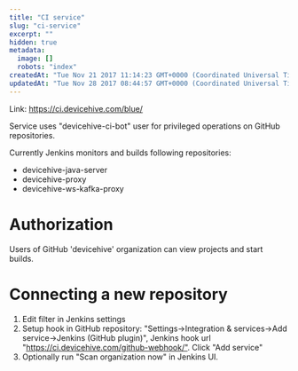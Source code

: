 ```yaml
---
title: "CI service"
slug: "ci-service"
excerpt: ""
hidden: true
metadata: 
  image: []
  robots: "index"
createdAt: "Tue Nov 21 2017 11:14:23 GMT+0000 (Coordinated Universal Time)"
updatedAt: "Tue Nov 28 2017 08:44:57 GMT+0000 (Coordinated Universal Time)"
---
```

Link: <https://ci.devicehive.com/blue/>

Service uses "devicehive-ci-bot" user for privileged operations on GitHub repositories.

Currently Jenkins monitors and builds following repositories:

- devicehive-java-server
- devicehive-proxy
- devicehive-ws-kafka-proxy

# Authorization

Users of GitHub 'devicehive' organization can view projects and start builds.

# Connecting a new repository

1. Edit filter in Jenkins settings
2. Setup hook in GitHub repository: "Settings->Integration & services->Add service->Jenkins (GitHub plugin)", Jenkins hook url "<https://ci.devicehive.com/github-webhook/">. Click "Add service"
3. Optionally run "Scan organization now" in Jenkins UI.
